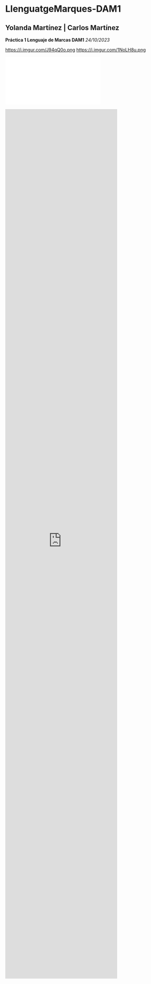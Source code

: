 # LlenguatgeMarques-DAM1

<h2>Yolanda Martínez | Carlos Martínez</h2>
<b>Práctica 1 Lenguaje de Marcas DAM1</b> <i>24/10/2023</i>

https://i.imgur.com/J94qQ0o.png
https://i.imgur.com/1NoLH8u.png

![Alt text](/assets/wireframe.pdf)
<iframe src="https://docs.google.com/gview?url=https://marselo-4.github.io/LlenguatgeMarques-DAM1/assets/wireframe.pdf&embedded=true" style="width: 70%; height: 70%;"frameborder="0" ></iframe>
